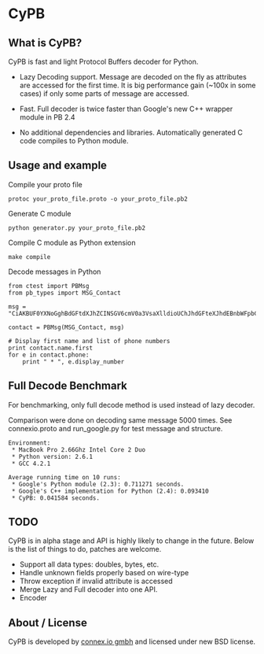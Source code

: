 CyPB
====

What is CyPB?
-------------

CyPB is fast and light Protocol Buffers decoder for Python. 

 * Lazy Decoding support. Message are decoded on the fly as attributes are accessed for the first time.
   It is big performance gain (~100x in some cases) if only some parts of message are accessed.

 * Fast. Full decoder is twice faster than Google's new C++ wrapper module in PB 2.4

 * No additional dependencies and libraries. 
   Automatically generated C code compiles to Python module.


Usage and example
-----------------

Compile your proto file

    protoc your_proto_file.proto -o your_proto_file.pb2

Generate C module
    
    python generator.py your_proto_file.pb2

Compile C module as Python extension
    
    make compile

Decode messages in Python

    from ctest import PBMsg
    from pb_types import MSG_Contact

    msg = "CiAKBUF0YXNoGghBdGFtdXJhZCINSGV6cmV0a3VsaXlldioUChJhdGFteXJhdEBnbWFpbC5jb20q\nFAoSYXRhbXVyYWRAY29ubmV4LmlvKhQKEmF0YW11cmFkQGdtYWlsLmNvbTIOCgwrOTkzNjc2NDI2\nNDIyDgoMKzk5MzEyMjcwMjAzYh50aGlzIGlzIG5vdGUgZmllbGQgZm9yIGNvbnRhY3Q=\n".decode("base64")

    contact = PBMsg(MSG_Contact, msg)

    # Display first name and list of phone numbers
    print contact.name.first
    for e in contact.phone:
        print " * ", e.display_number

Full Decode Benchmark
---------------------

For benchmarking, only full decode method is used instead of lazy decoder. 

Comparison were done on decoding same message 5000 times. 
See connexio.proto and run_google.py for test message and structure.

    Environment:
     * MacBook Pro 2.66Ghz Intel Core 2 Duo
     * Python version: 2.6.1
     * GCC 4.2.1

    Average running time on 10 runs:
     * Google's Python module (2.3): 0.711271 seconds.
     * Google's C++ implementation for Python (2.4): 0.093410
     * CyPB: 0.041584 seconds.


TODO
----

CyPB is in alpha stage and API is highly likely to change in the future. 
Below is the list of things to do, patches are welcome.

 * Support all data types: doubles, bytes, etc.
 * Handle unknown fields properly based on wire-type
 * Throw exception if invalid attribute is accessed
 * Merge Lazy and Full decoder into one API.
 * Encoder

About / License
---------------

CyPB is developed by [connex.io gmbh][connexio] and licensed under new BSD license. 

[connexio]: http://connex.io/


